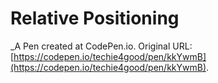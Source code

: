 # Relative Positioning
 _A Pen created at CodePen.io. Original URL: [https://codepen.io/techie4good/pen/kkYwmB](https://codepen.io/techie4good/pen/kkYwmB).

 